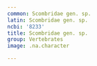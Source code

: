 ```yaml
---
common: Scombridae gen. sp.
latin: Scombridae gen. sp.
ncbi: '8233'
title: Scombridae gen. sp.
group: Vertebrates
image: .na.character

---
```

